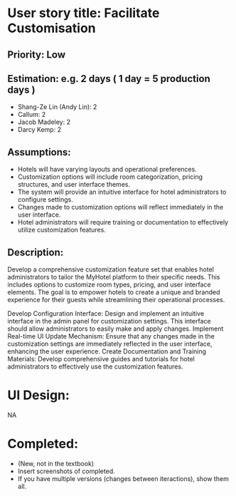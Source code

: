 
# User story title: Facilitate Customisation 

## Priority: Low

## Estimation: e.g. 2 days ( 1 day = 5 production days  ) 
- Shang-Ze Lin (Andy Lin): 2
- Callum: 2
- Jacob Madeley: 2
- Darcy Kemp: 2

## Assumptions:
- Hotels will have varying layouts and operational preferences.
- Customization options will include room categorization, pricing structures, and user interface themes.
- The system will provide an intuitive interface for hotel administrators to configure settings.
- Changes made to customization options will reflect immediately in the user interface.
- Hotel administrators will require training or documentation to effectively utilize customization features.


## Description:
Develop a comprehensive customization feature set that enables hotel administrators to tailor the MyHotel platform to their specific needs. This includes options to customize room types, pricing, and user interface elements. The goal is to empower hotels to create a unique and branded experience for their guests while streamlining their operational processes.

Develop Configuration Interface: Design and implement an intuitive interface in the admin panel for customization settings. This interface should allow administrators to easily make and apply changes.
Implement Real-time UI Update Mechanism: Ensure that any changes made in the customization settings are immediately reflected in the user interface, enhancing the user experience. 
Create Documentation and Training Materials: Develop comprehensive guides and tutorials for hotel administrators to effectively use the customization features. 

# UI Design:

NA

# Completed:
* (New, not in the textbook) 
* Insert screenshots of completed. 
* If you have multiple versions (changes between iteractions), show them all.
